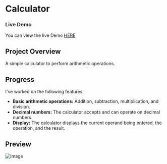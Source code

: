 # Calculator

### Live Demo
You can view the live Demo [HERE](https://bchowy.github.io/calculator/)

## Project Overview

A simple calculator to perform arithmetic operations.

## Progress

I've worked on the following features:
- **Basic arithmetic operations:** Addition, subtraction, multiplication, and division.
- **Decimal numbers:** The calculator accepts and can operate on decimal numbers.
- **Display:** The calculator displays the current operand being entered, the operation, and the result.

## Preview
![image](https://github.com/BChowy/Calculator/assets/75831792/747ab0b4-0701-489f-b55a-4f87a664c06e)
